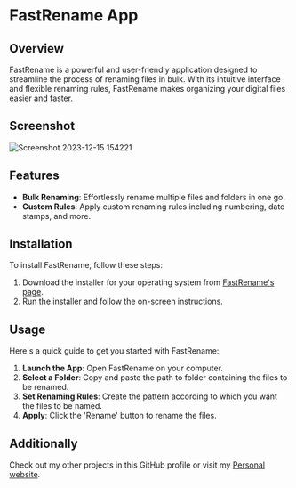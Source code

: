 # FastRename App

## Overview
FastRename is a powerful and user-friendly application designed to streamline the process of renaming files in bulk. With its intuitive interface and flexible renaming rules, FastRename makes organizing your digital files easier and faster.

## Screenshot
![Screenshot 2023-12-15 154221](https://github.com/aghajanyanartur/FastRename/assets/111218857/399d38b8-e375-4b7e-a5d5-d60564751ed9)

## Features
- **Bulk Renaming**: Effortlessly rename multiple files and folders in one go.
- **Custom Rules**: Apply custom renaming rules including numbering, date stamps, and more.

## Installation

To install FastRename, follow these steps:

1. Download the installer for your operating system from [FastRename's page](https://aghajanyanartur.github.io/fast-rename-web).
2. Run the installer and follow the on-screen instructions.

## Usage

Here's a quick guide to get you started with FastRename:

1. **Launch the App**: Open FastRename on your computer.
2. **Select a Folder**: Copy and paste the path to folder containing the files to be renamed.
3. **Set Renaming Rules**: Create the pattern according to which you want the files to be named.
4. **Apply**: Click the 'Rename' button to rename the files.

## Additionally

Check out my other projects in this GitHub profile or visit my [Personal website](https://aghajanyanartur.github.io).
